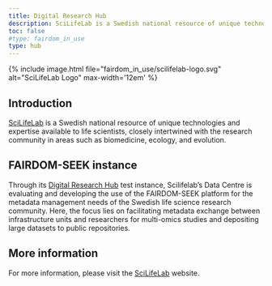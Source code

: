 ```yaml
---
title: Digital Research Hub
description: SciLifeLab is a Swedish national resource of unique technologies and expertise available to life scientists.
toc: false
#type: fairdom_in_use
type: hub
---
```


{% include image.html file="fairdom_in_use/scilifelab-logo.svg" alt="SciLifeLab Logo" max-width='12em' %}

## Introduction
[SciLifeLab](https://scilifelab.se) is a Swedish national resource of unique technologies and expertise available to life scientists, closely intertwined with the research community in areas such as biomedicine, ecology, and evolution.

## FAIRDOM-SEEK instance
Through its [Digital Research Hub](https://hub.scilifelab.se) test instance, Scilifelab’s Data Centre is evaluating and developing the use of the FAIRDOM-SEEK platform for the metadata management needs of the Swedish life science research community. Here, the focus lies on facilitating metadata exchange between infrastructure units and researchers for multi-omics studies and depositing large datasets to public repositories.

## More information

For more information, please visit the [SciLifeLab](https://scilifelab.se) website.
